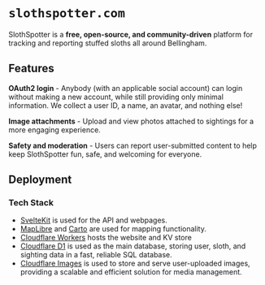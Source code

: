 # `slothspotter.com`

SlothSpotter is a **free, open-source, and community-driven** platform for tracking and reporting
stuffed sloths all around Bellingham.

## Features

**OAuth2 login** - Anybody (with an applicable social account) can login without making a new
account, while still providing only minimal information. We collect a user ID, a name, an avatar,
and nothing else!

**Image attachments** - Upload and view photos attached to sightings for a more engaging experience.

**Safety and moderation** - Users can report user-submitted content to help keep SlothSpotter fun,
safe, and welcoming for everyone.

## Deployment

### Tech Stack

- [SvelteKit](https://svelte.dev) is used for the API and webpages.
- [MapLibre](https://maplibre.org/) and [Carto](https://carto.com) are used for mapping
  functionality.
- [Cloudflare Workers](https://workers.cloudflare.com/) hosts the website and KV store
- [Cloudflare D1](https://developers.cloudflare.com/d1/) is used as the main database, storing user,
  sloth, and sighting data in a fast, reliable SQL database.
- [Cloudflare Images](https://developers.cloudflare.com/images/) is used to store and serve
  user-uploaded images, providing a scalable and efficient solution for media management.
